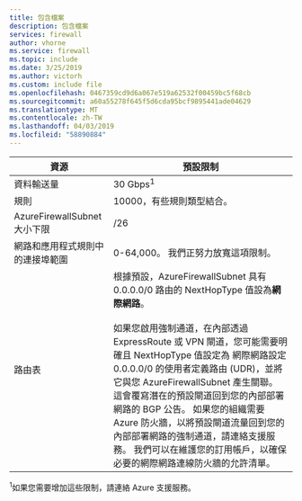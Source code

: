 ```yaml
---
title: 包含檔案
description: 包含檔案
services: firewall
author: vhorne
ms.service: firewall
ms.topic: include
ms.date: 3/25/2019
ms.author: victorh
ms.custom: include file
ms.openlocfilehash: 0467359cd9d6a067e519a62532f00459bc5f68cb
ms.sourcegitcommit: a60a55278f645f5d6cda95bcf9895441ade04629
ms.translationtype: MT
ms.contentlocale: zh-TW
ms.lasthandoff: 04/03/2019
ms.locfileid: "58890884"
---
```

| 資源 | 預設限制 |
| --- | --- |
| 資料輸送量 |30 Gbps<sup>1</sup> |
|規則|10000，有些規則類型結合。|
|AzureFirewallSubnet 大小下限 |/26|
|網路和應用程式規則中的連接埠範圍|0-64,000。 我們正努力放寬這項限制。|
|路由表|根據預設，AzureFirewallSubnet 具有 0.0.0.0/0 路由的 NextHopType 值設為**網際網路**。<br><br>如果您啟用強制通道，在內部透過 ExpressRoute 或 VPN 閘道，您可能需要明確且 NextHopType 值設定為 網際網路設定 0.0.0.0/0 的使用者定義路由 (UDR)，並將它與您 AzureFirewallSubnet 產生關聯。 這會覆寫潛在的預設閘道回到您的內部部署網路的 BGP 公告。 如果您的組織需要 Azure 防火牆，以將預設閘道流量回到您的內部部署網路的強制通道，請連絡支援服務。 我們可以在維護您的訂用帳戶，以確保必要的網際網路連線防火牆的允許清單。|

<sup>1</sup>如果您需要增加這些限制，請連絡 Azure 支援服務。
